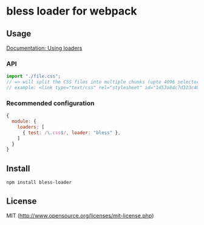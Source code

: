 # bless loader for webpack

## Usage

[Documentation: Using loaders](http://webpack.github.io/docs/using-loaders.html)

### API

``` javascript
import "./file.css";
// => will split the CSS files into multiple chunks (upto 4096 selectors) and then add these chunks to link tags with the href attribute being base64 data URI of these chunks
// example: <link type="text/css" rel="stylesheet" id="1d53a8dc7d323c4064a623e0d9acadd5-pace-0" class="blessed-links" href="data:text/css;base64,QGNoYXJzZXQgIlVURi04Ijt...=">
```

### Recommended configuration

``` javascript
{
  module: {
    loaders: [
      { test: /\.css$/, loader: "bless" },
    ]
  }
}
```

## Install

`npm install bless-loader`

## License

MIT (http://www.opensource.org/licenses/mit-license.php)
